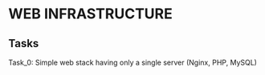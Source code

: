 # WEB INFRASTRUCTURE
## Tasks
Task_0: Simple web stack having only a single server (Nginx, PHP, MySQL)
